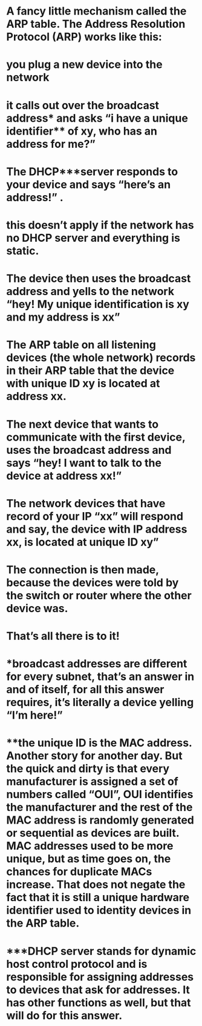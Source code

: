# A fancy little mechanism called the ARP table. The Address Resolution Protocol (ARP) works like this:

# you plug a new device into the network
# it calls out over the broadcast address* and asks “i have a unique identifier** of xy, who has an address for me?”
# The DHCP***server responds to your device and says “here’s an address!” .
# this doesn’t apply if the network has no DHCP server and everything is static.
# The device then uses the broadcast address and yells to the network “hey! My unique identification is xy and my address is xx”
# The ARP table on all listening devices (the whole network) records in their ARP table that the device with unique ID xy is located at address xx.
# The next device that wants to communicate with the first device, uses the broadcast address and says “hey! I want to talk to the device at address xx!”
# The network devices that have record of your IP “xx” will respond and say, the device with IP address xx, is located at unique ID xy”
# The connection is then made, because the devices were told by the switch or router where the other device was.
# That’s all there is to it!

# *broadcast addresses are different for every subnet, that’s an answer in and of itself, for all this answer requires, it’s literally a device yelling “I’m here!”

# **the unique ID is the MAC address. Another story for another day. But the quick and dirty is that every manufacturer is assigned a set of numbers called “OUI”, OUI identifies the manufacturer and the rest of the MAC address is randomly generated or sequential as devices are built. MAC addresses used to be more unique, but as time goes on, the chances for duplicate MACs increase. That does not negate the fact that it is still a unique hardware identifier used to identity devices in the ARP table.

# ***DHCP server stands for dynamic host control protocol and is responsible for assigning addresses to devices that ask for addresses. It has other functions as well, but that will do for this answer.

